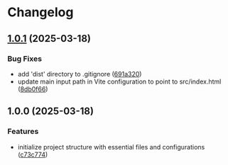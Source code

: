 # Changelog

## [1.0.1](https://github.com/rvanbaalen/template-static-html/compare/template-static-html-v1.0.0...template-static-html-v1.0.1) (2025-03-18)


### Bug Fixes

* add 'dist' directory to .gitignore ([691a320](https://github.com/rvanbaalen/template-static-html/commit/691a320c40ccd593ac179fa84633f17f90193f15))
* update main input path in Vite configuration to point to src/index.html ([8db0f66](https://github.com/rvanbaalen/template-static-html/commit/8db0f6603e08c27e8ed1c181aa393208a3d9a551))

## 1.0.0 (2025-03-18)


### Features

* initialize project structure with essential files and configurations ([c73c774](https://github.com/rvanbaalen/template-static-html/commit/c73c774292aff482845f9c3f65415f88335a9987))

